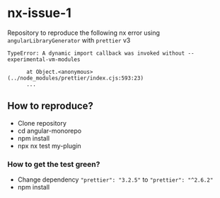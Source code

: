 # nx-issue-1

Repository to reproduce the following nx error using `angularLibraryGenerator` with `prettier` v3

```
TypeError: A dynamic import callback was invoked without --experimental-vm-modules

      at Object.<anonymous> (../node_modules/prettier/index.cjs:593:23)
      ...
```

## How to reproduce?

- Clone repository
- cd angular-monorepo
- npm install
- npx nx test my-plugin

### How to get the test green?

- Change dependency `"prettier": "3.2.5"` to `"prettier": "^2.6.2"`
- npm install
